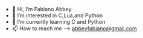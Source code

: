 - 👋 Hi, I’m Fabiano Abbey
- 👀 I’m interested in C,Lua,and Python
- 🌱 I’m currently learning C and Python
- 📫 How to reach me --> abbeyfabiano@gmail.com

<!---
BeyzCode/BeyzCode is a ✨ special ✨ repository because its `README.md` (this file) appears on your GitHub profile.
You can click the Preview link to take a look at your changes.
--->
